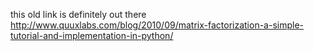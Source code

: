 
this old link is definitely out there
http://www.quuxlabs.com/blog/2010/09/matrix-factorization-a-simple-tutorial-and-implementation-in-python/
